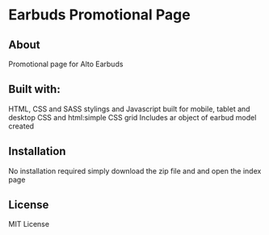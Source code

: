 # Earbuds Promotional Page

## About

Promotional page for Alto Earbuds

## Built with:

HTML, CSS and SASS stylings and Javascript
built for mobile, tablet and desktop
 CSS and html:simple CSS grid
Includes ar object of earbud model created

## Installation

No installation required simply download the zip file and and open the index page

## License 

 MIT License